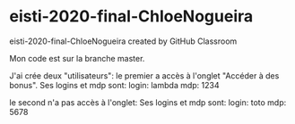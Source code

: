 # eisti-2020-final-ChloeNogueira
eisti-2020-final-ChloeNogueira created by GitHub Classroom

Mon code est sur la branche master. 

J'ai crée deux "utilisateurs": 
  le premier a accès à l'onglet "Accéder à des bonus". Ses logins et mdp sont: 
  login: lambda
  mdp: 1234
   
  le second n'a pas accès à l'onglet: Ses logins et mdp sont:
  login: toto
  mdp: 5678
